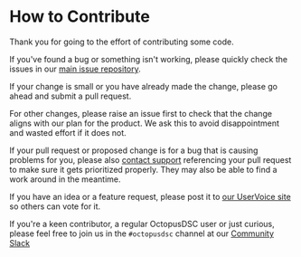 # How to Contribute
Thank you for going to the effort of contributing some code.

If you've found a bug or something isn't working, please quickly check the issues in
our [main issue repository](https://github.com/OctopusDeploy/Issues).

If your change is small or you have already made the change, please go ahead and submit a pull request.

For other changes, please raise an issue first to check that the change aligns with our plan for the product. We ask this to avoid disappointment and wasted effort if it does not.

If your pull request or proposed change is for a bug that is causing problems for you, please also [contact support](http://octopusdeploy.com/support) referencing your pull request to make sure it gets prioritized properly. They may also be able to find a work around in the meantime.

If you have an idea or a feature request, please post it to [our UserVoice site](http://octopusdeploy.uservoice.com) so others can vote for it.

If you're a keen contributor, a regular OctopusDSC user or just curious, please feel free to join us in the `#octopusdsc` channel at our [Community Slack](https://join.slack.com/t/octopususergroup/shared_invite/enQtNDcyNjM3OTczNzAxLTU0MjI3YmIyMDc1MzdmYjk3OTYzZGY4ZTI2NTcwMzY3OGJkZTExYTVkNThjYjM1MWE2YjlmNWQyMmQwNzRmMjk)
